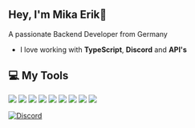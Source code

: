 ## Hey, I'm Mika Erik👋
A passionate Backend Developer from Germany
- I love working with **TypeScript**, **Discord** and **API's**

## 💻 My Tools
[![](https://skillicons.dev/icons?i=typescript)](https://www.typescriptlang.org/ "TypeScript")
[![](https://skillicons.dev/icons?i=javascript)](https://developer.mozilla.org/en-US/docs/Web/JavaScript/ "JavaScript")
[![](https://skillicons.dev/icons?i=webstorm)](https://jetbrains.com/webstorm/ "WebStorm")
[![](https://skillicons.dev/icons?i=discordbots)](https://discord.dev/ "Discord Bots")
[![](https://skillicons.dev/icons?i=nodejs)](https://nodejs.org/ "NodeJS")
[![](https://skillicons.dev/icons?i=discordjs)](https://discord.js.org/ "Discord.JS")
[![](https://skillicons.dev/icons?i=deno)](https://deno.com/ "Deno")
[![](https://skillicons.dev/icons?i=sqlite)](https://sqlite.org/ "SQLite")
[![](https://skillicons.dev/icons?i=mongodb)](https://mongodb.com/ "MongoDB")

[![Discord](https://lanyard.cnrad.dev/api/1068903407588495472)](https://discord.com/users/1068903407588495472)
